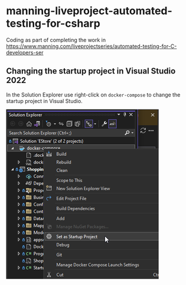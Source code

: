 # manning-liveproject-automated-testing-for-csharp

Coding as part of completing the work in https://www.manning.com/liveprojectseries/automated-testing-for-C-developers-ser

## Changing the startup project in Visual Studio 2022

In the Solution Explorer use right-click on `docker-compose` to change the startup project in Visual Studio.

![Change startup project](README_2023-01-18-11-49-18.png)
